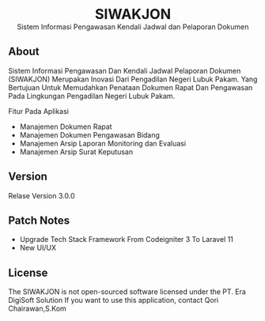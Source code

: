 <h1 align="center" style="margin:0px">SIWAKJON</h1>
<p align="center" style="margin:0px">Sistem Informasi Pengawasan Kendali Jadwal dan Pelaporan Dokumen</p>

## About

Sistem Informasi Pengawasan Dan Kendali Jadwal Pelaporan Dokumen (SIWAKJON) Merupakan Inovasi Dari Pengadilan Negeri Lubuk Pakam. Yang Bertujuan Untuk Memudahkan Penataan Dokumen Rapat Dan Pengawasan Pada Lingkungan Pengadilan Negeri Lubuk Pakam.

Fitur Pada Aplikasi
- Manajemen Dokumen Rapat
- Manajemen Dokumen Pengawasan Bidang
- Manajemen Arsip Laporan Monitoring dan Evaluasi
- Manajemen Arsip Surat Keputusan

## Version
Relase Version 3.0.0

## Patch Notes
- Upgrade Tech Stack Framework From Codeigniter 3 To Laravel 11
- New UI/UX

## License

The SIWAKJON is not open-sourced software licensed under the PT. Era DigiSoft Solution
If you want to use this application, contact Qori Chairawan,S.Kom
